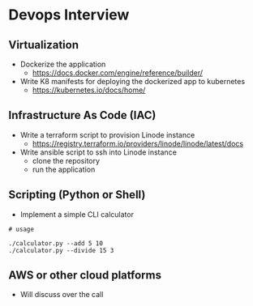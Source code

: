 
# Devops Interview


## Virtualization
* Dockerize the application
  - https://docs.docker.com/engine/reference/builder/
* Write K8 manifests for deploying the dockerized app to kubernetes
  - https://kubernetes.io/docs/home/


## Infrastructure As Code (IAC)
* Write a terraform script to provision Linode instance
  - https://registry.terraform.io/providers/linode/linode/latest/docs
* Write ansible script to ssh into Linode instance
    * clone the repository
    * run the application


## Scripting (Python or Shell)
* Implement a simple CLI calculator

```
# usage

./calculator.py --add 5 10
./calculator.py --divide 15 3
```

## AWS or other cloud platforms
* Will discuss over the call